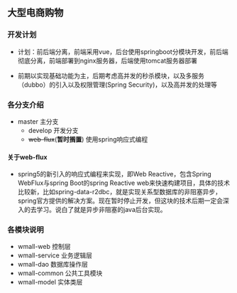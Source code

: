 ## 大型电商购物
### 开发计划
- 计划：前后端分离，前端采用vue，后台使用springboot分模块开发，前后端彻底分离，前端部署到nginx服务器，后端使用tomcat服务器部署

- 前期以实现基础功能为主，后期考虑高并发的秒杀模块，以及多服务（dubbo）的引入以及权限管理(Spring Security)，以及高并发的处理等
### 各分支介绍
- master 主分支
    - develop 开发分支
    - ~~web-flux~~(**暂时搁置**) 使用spring响应式编程

 #### 关于web-flux
- spring5的新引入的响应式编程来实现，即Web Reactive，包含Spring WebFlux与spring Boot的spring Reactive web来快速构建项目，具体的技术比较新，比如spring-data-r2dbc，就是实现关系型数据库的非阻塞异步，spring官方提供的解决方案。现在暂时停止开发，但这块的技术后期一定会深入的去学习。说白了就是异步非阻塞的java后台实现。
### 各模块说明
 - wmall-web 控制层
 - wmall-service 业务逻辑层
 - wmall-dao 数据库操作层
 - wmall-common 公共工具模块
 - wmall-model 实体类层

